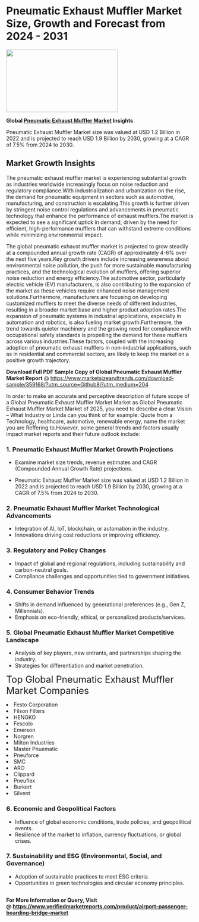<H1>Pneumatic Exhaust Muffler Market Size, Growth and Forecast from 2024 - 2031</H1><img class="aligncenter size-medium wp-image-584254" src="https://thirdeyenews.in/wp-content/uploads/2024/09/Global-Market-Research-300x168.jpeg" alt="" width="300" height="168" /><p><strong>Global&nbsp;<a href="https://www.marketsizeandtrends.com/download-sample/359168/?utm_source=Github8j?utm_medium=204">Pneumatic Exhaust Muffler Market</a> Insights</strong></p><p>Pneumatic Exhaust Muffler Market size was valued at USD 1.2 Billion in 2022 and is projected to reach USD 1.9 Billion by 2030, growing at a CAGR of 7.5% from 2024 to 2030.</p><p><h2>Market Growth Insights</h2> <p>The pneumatic exhaust muffler market is experiencing substantial growth as industries worldwide increasingly focus on noise reduction and regulatory compliance.With industrialization and urbanization on the rise, the demand for pneumatic equipment in sectors such as automotive, manufacturing, and construction is escalating.This growth is further driven by stringent noise control regulations and advancements in pneumatic technology that enhance the performance of exhaust mufflers.The market is expected to see a significant uptick in demand, driven by the need for efficient, high-performance mufflers that can withstand extreme conditions while minimizing environmental impact.</p> <p>The global pneumatic exhaust muffler market is projected to grow steadily at a compounded annual growth rate (CAGR) of approximately 4-6% over the next five years.Key growth drivers include increasing awareness about environmental noise pollution, the push for more sustainable manufacturing practices, and the technological evolution of mufflers, offering superior noise reduction and energy efficiency.The automotive sector, particularly electric vehicle (EV) manufacturers, is also contributing to the expansion of the market as these vehicles require enhanced noise management solutions.Furthermore, manufacturers are focusing on developing customized mufflers to meet the diverse needs of different industries, resulting in a broader market base and higher product adoption rates.The expansion of pneumatic systems in industrial applications, especially in automation and robotics, is also fueling market growth.Furthermore, the trend towards quieter machinery and the growing need for compliance with occupational safety standards is propelling the demand for these mufflers across various industries.These factors, coupled with the increasing adoption of pneumatic exhaust mufflers in non-industrial applications, such as in residential and commercial sectors, are likely to keep the market on a positive growth trajectory.<p><span class=""><strong>Download Full PDF Sample Copy of Global Pneumatic Exhaust Muffler Market Report</strong> @ <a href="https://www.marketsizeandtrends.com/download-sample/359168/?utm_source=Github8j?utm_medium=204" target="_blank">https://www.marketsizeandtrends.com/download-sample/359168/?utm_source=Github8j?utm_medium=204</a></span></p><p>In order to make an accurate and perceptive description of future scope of a Global&nbsp;Pneumatic Exhaust Muffler Market Market as Global&nbsp;Pneumatic Exhaust Muffler Market Market of 2025, you need to describe a clear Vision &ndash; What Industry or Linda can you think of for example: Quote from a Technology, healthcare, automotive, renewable energy, name the market you are Reffering to.However, some general trends and factors usually impact market reports and their future outlook include:</p><h3>1.&nbsp;<strong>Pneumatic Exhaust Muffler Market Growth Projections</strong></h3><ul><li>Examine market size trends, revenue estimates and CAGR (Compounded Annual Growth Rate) projections.</li><li><p>Pneumatic Exhaust Muffler Market size was valued at USD 1.2 Billion in 2022 and is projected to reach USD 1.9 Billion by 2030, growing at a CAGR of 7.5% from 2024 to 2030.</p></li></ul><h3>2.&nbsp;<strong>Pneumatic Exhaust Muffler Market Technological Advancements</strong></h3><ul><li>Integration of AI, IoT, blockchain, or automation in the industry.</li><li>Innovations driving cost reductions or improving efficiency.</li></ul><h3>3.&nbsp;<strong>Regulatory and Policy Changes</strong></h3><ul><li>Impact of global and regional regulations, including sustainability and carbon-neutral goals.</li><li>Compliance challenges and opportunities tied to government initiatives.</li></ul><h3>4.&nbsp;<strong>Consumer Behavior Trends</strong></h3><ul><li>Shifts in demand influenced by generational preferences (e.g., Gen Z, Millennials).</li><li>Emphasis on eco-friendly, ethical, or personalized products/services.</li></ul><h3>5.&nbsp;<strong>Global Pneumatic Exhaust Muffler Market Competitive Landscape</strong></h3><ul><li>Analysis of key players, new entrants, and partnerships shaping the industry.</li><li>Strategies for differentiation and market penetration.</li></ul><p data-pm-slice="1 1 []"><span style="color: inherit; font-family: inherit; font-size: 25px;">Top Global Pneumatic Exhaust Muffler Market Companies</span></p><div class="" data-test-id=""><p><li>Festo Corporation</li><li> Filson Filters</li><li> HENGKO</li><li> Fescolo</li><li> Emerson</li><li> Norgren</li><li> Milton Industries</li><li> Master Pnuematic</li><li> Pneuforce</li><li> SMC</li><li> ARO</li><li> Clippard</li><li> Pneuflex</li><li> Burkert</li><li> Silvent</li></p></div><h3>6.&nbsp;<strong>Economic and Geopolitical Factors</strong></h3><ul><li>Influence of global economic conditions, trade policies, and geopolitical events.</li><li>Resilience of the market to inflation, currency fluctuations, or global crises.</li></ul><h3>7.&nbsp;<strong>Sustainability and ESG (Environmental, Social, and Governance)</strong></h3><ul><li>Adoption of sustainable practices to meet ESG criteria.</li><li>Opportunities in green technologies and circular economy principles.</li></ul><h2><strong style="font-size: 14px;">For More Information or Query, Visit @&nbsp;</strong><a style="background-color: #ffffff; font-size: 14px;" href="https://www.marketsizeandtrends.com/report/pneumatic-exhaust-muffler-market/" target="_blank">https://www.verifiedmarketreports.com/product/airport-passenger-boarding-bridge-market</a></h2>